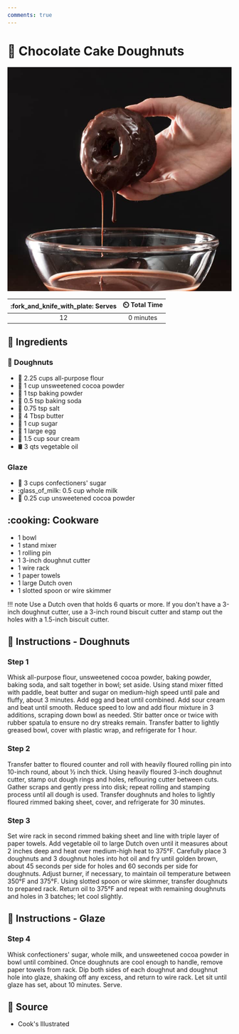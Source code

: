 ```yaml
---
comments: true
---
```

# :doughnut: Chocolate Cake Doughnuts

![Chocolate Cake Doughnuts](../assets/images/chocolate-cake-doughnuts.jpg)

| :fork_and_knife_with_plate: Serves | :timer_clock: Total Time |
|:----------------------------------:|:-----------------------: |
| 12 | 0 minutes |

## :salt: Ingredients

### :doughnut: Doughnuts

- :ear_of_rice: 2.25 cups all-purpose flour
- :chocolate_bar: 1 cup unsweetened cocoa powder
- :dash: 1 tsp baking powder
- :cup_with_straw: 0.5 tsp baking soda
- :salt: 0.75 tsp salt
- :butter: 4 Tbsp butter
- :candy: 1 cup sugar
- :egg: 1 large egg
- :rice: 1.5 cup sour cream
- :oil_drum: 3 qts vegetable oil

### Glaze

- :candy: 3 cups confectioners' sugar
- :glass_of_milk: 0.5 cup whole milk
- :chocolate_bar: 0.25 cup unsweetened cocoa powder

## :cooking: Cookware

- 1 bowl
- 1 stand mixer
- 1 rolling pin
- 1 3-inch doughnut cutter
- 1 wire rack
- 1 paper towels
- 1 large Dutch oven
- 1 slotted spoon or wire skimmer

!!! note
    Use a Dutch oven that holds 6 quarts or more. If you don't have a 3-inch doughnut cutter, use a 3-inch round
    biscuit cutter and stamp out the holes with a 1.5-inch biscuit cutter.

## :pencil: Instructions - Doughnuts

### Step 1

Whisk all-purpose flour, unsweetened cocoa powder, baking powder, baking soda, and salt together in
bowl; set aside. Using stand mixer fitted with paddle, beat butter and sugar on medium-high speed until pale and fluffy,
about 3 minutes. Add egg and beat until combined. Add sour cream and beat until smooth. Reduce speed to low and add
flour mixture in 3 additions, scraping down bowl as needed. Stir batter once or twice with rubber spatula to ensure no
dry streaks remain. Transfer batter to lightly greased bowl, cover with plastic wrap, and refrigerate for 1 hour.

### Step 2

Transfer batter to floured counter and roll with heavily floured rolling pin into 10-inch round, about ½ inch thick.
Using heavily floured 3-inch doughnut cutter, stamp out dough rings and holes, reflouring cutter between cuts. Gather
scraps and gently press into disk; repeat rolling and stamping process until all dough is used. Transfer doughnuts and
holes to lightly floured rimmed baking sheet, cover, and refrigerate for 30 minutes.

### Step 3

Set wire rack in second rimmed baking sheet and line with triple layer of paper towels. Add vegetable oil to large Dutch
oven until it measures about 2 inches deep and heat over medium-high heat to 375°F. Carefully place 3 doughnuts and 3
doughnut holes into hot oil and fry until golden brown, about 45 seconds per side for holes and 60 seconds per side for
doughnuts. Adjust burner, if necessary, to maintain oil temperature between 350°F and 375°F. Using slotted spoon or
wire skimmer, transfer doughnuts to prepared rack. Return oil to 375°F and repeat with remaining doughnuts and holes in
3 batches; let cool slightly.

## :pencil: Instructions - Glaze

### Step 4

Whisk confectioners' sugar, whole milk, and unsweetened cocoa powder in bowl until combined. Once
doughnuts are cool enough to handle, remove paper towels from rack. Dip both sides of each doughnut and doughnut hole
into glaze, shaking off any excess, and return to wire rack. Let sit until glaze has set, about 10 minutes. Serve.

## :link: Source

- Cook's Illustrated
